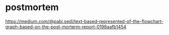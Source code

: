 # postmortem
https://medium.com/@pabi.sedi/text-based-represented-of-the-flowchart-graph-based-on-the-post-morterm-report-0198aafb1454
